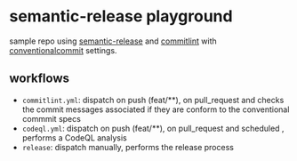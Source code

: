 # semantic-release playground

sample repo using [semantic-release](https://github.com/semantic-release/semantic-release) and [commitlint](https://commitlint.js.org/) with [conventionalcommit](https://www.conventionalcommits.org/en/v1.0.0/) settings.

## workflows
- `commitlint.yml`: dispatch on push (feat/**), on pull_request and checks the commit messages associated if they are conform to the conventional commmit specs
- `codeql.yml`: dispatch on push (feat/**), on pull_request and scheduled , performs a CodeQL analysis
- `release`: dispatch manually, performs the release process